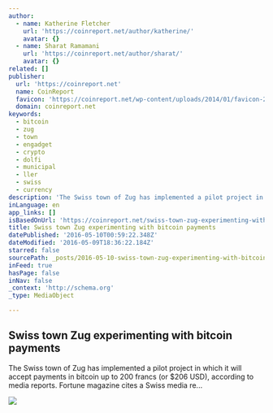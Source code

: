 ```yaml
---
author:
  - name: Katherine Fletcher
    url: 'https://coinreport.net/author/katherine/'
    avatar: {}
  - name: Sharat Ramamani
    url: 'https://coinreport.net/author/sharat/'
    avatar: {}
related: []
publisher:
  url: 'https://coinreport.net'
  name: CoinReport
  favicon: 'https://coinreport.net/wp-content/uploads/2014/01/favicon-2.ico'
  domain: coinreport.net
keywords:
  - bitcoin
  - zug
  - town
  - engadget
  - crypto
  - dolfi
  - municipal
  - ller
  - swiss
  - currency
description: 'The Swiss town of Zug has implemented a pilot project in which it will accept payments in bitcoin up to 200 francs (or $206 USD), according to media reports. Fortune magazine cites a Swiss media re...'
inLanguage: en
app_links: []
isBasedOnUrl: 'https://coinreport.net/swiss-town-zug-experimenting-with-bitcoin-payments/'
title: Swiss town Zug experimenting with bitcoin payments
datePublished: '2016-05-10T00:59:22.348Z'
dateModified: '2016-05-09T18:36:22.184Z'
starred: false
sourcePath: _posts/2016-05-10-swiss-town-zug-experimenting-with-bitcoin-payments.md
inFeed: true
hasPage: false
inNav: false
_context: 'http://schema.org'
_type: MediaObject

---
```

<article style=""><h1>Swiss town Zug experimenting with bitcoin payments</h1><p>The Swiss town of Zug has implemented a pilot project in which it will accept payments in bitcoin up to 200 francs (or $206 USD), according to media reports. Fortune magazine cites a Swiss media re...</p><img src="https://coinreport.net/wp-content/uploads/2016/05/Zug-150x150.jpg" /></article>
